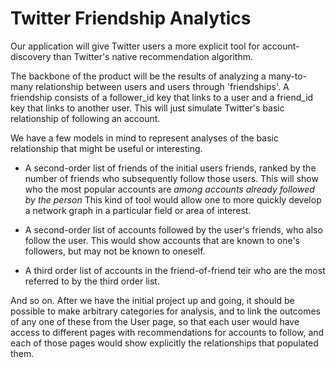 # Twitter Friendship Analytics

Our application will give Twitter users a more explicit tool for account-discovery than Twitter's native recommendation algorithm.

The backbone of the product will be the results of analyzing a many-to-many relationship between users and users through 'friendships'.  A friendship consists of a follower_id key that links to a user and a friend_id key that links to another user.  This will just simulate Twitter's basic relationship of following an account.

We have a few models in mind to represent analyses of the basic relationship that might be useful or interesting.

* A second-order list of friends of the initial users friends, ranked by the number of friends who subsequently follow those users.  This will show who the most popular accounts are *among accounts already followed by the person*  This kind of tool would allow one to more quickly develop a network graph in a particular field or area of interest.

* A second-order list of accounts followed by the user's friends, who also follow the user.  This would show accounts that are known to one's followers, but may not be known to oneself.

* A third order list of accounts in the friend-of-friend teir who are the most referred to by the third order list.

And so on.
After we have the initial project up and going, it should be possible to make arbitrary categories for analysis, and to link the outcomes of any one of these from the User page, so that each user would have access to different pages with recommendations for accounts to follow, and each of those pages would show explicitly the relationships that populated them.
